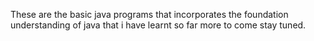 These are the basic java programs that incorporates the foundation understanding of java that i have learnt so far more to come stay tuned.
